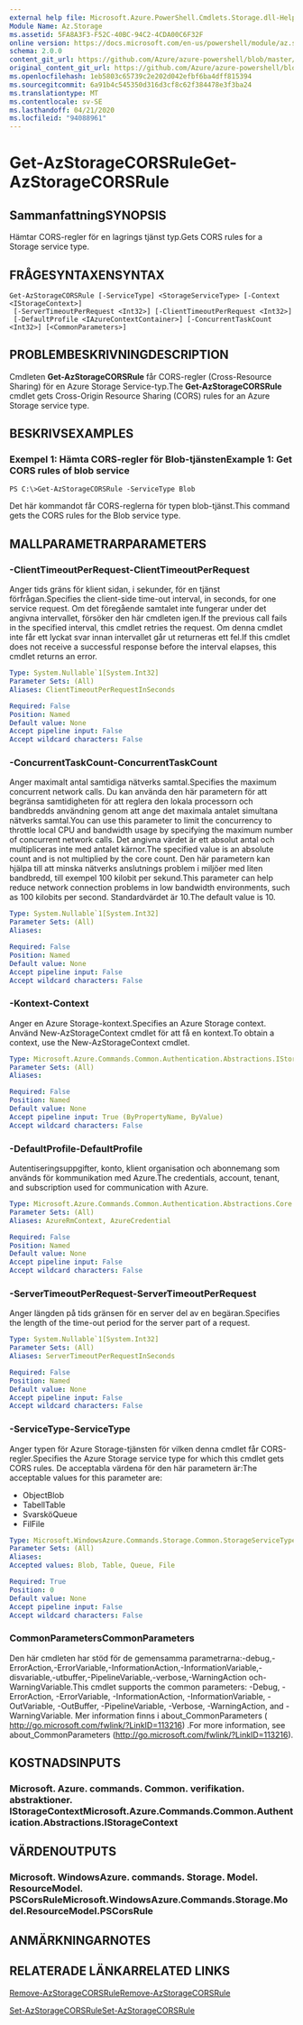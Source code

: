 ```yaml
---
external help file: Microsoft.Azure.PowerShell.Cmdlets.Storage.dll-Help.xml
Module Name: Az.Storage
ms.assetid: 5FA8A3F3-F52C-40BC-94C2-4CDA00C6F32F
online version: https://docs.microsoft.com/en-us/powershell/module/az.storage/get-azstoragecorsrule
schema: 2.0.0
content_git_url: https://github.com/Azure/azure-powershell/blob/master/src/Storage/Storage.Management/help/Get-AzStorageCORSRule.md
original_content_git_url: https://github.com/Azure/azure-powershell/blob/master/src/Storage/Storage.Management/help/Get-AzStorageCORSRule.md
ms.openlocfilehash: 1eb5803c65739c2e202d042efbf6ba4dff815394
ms.sourcegitcommit: 6a91b4c545350d316d3cf8c62f384478e3f3ba24
ms.translationtype: MT
ms.contentlocale: sv-SE
ms.lasthandoff: 04/21/2020
ms.locfileid: "94088961"
---
```

# <span data-ttu-id="5d4f7-101">Get-AzStorageCORSRule</span><span class="sxs-lookup"><span data-stu-id="5d4f7-101">Get-AzStorageCORSRule</span></span>

## <span data-ttu-id="5d4f7-102">Sammanfattning</span><span class="sxs-lookup"><span data-stu-id="5d4f7-102">SYNOPSIS</span></span>
<span data-ttu-id="5d4f7-103">Hämtar CORS-regler för en lagrings tjänst typ.</span><span class="sxs-lookup"><span data-stu-id="5d4f7-103">Gets CORS rules for a Storage service type.</span></span>

## <span data-ttu-id="5d4f7-104">FRÅGESYNTAXEN</span><span class="sxs-lookup"><span data-stu-id="5d4f7-104">SYNTAX</span></span>

```
Get-AzStorageCORSRule [-ServiceType] <StorageServiceType> [-Context <IStorageContext>]
 [-ServerTimeoutPerRequest <Int32>] [-ClientTimeoutPerRequest <Int32>]
 [-DefaultProfile <IAzureContextContainer>] [-ConcurrentTaskCount <Int32>] [<CommonParameters>]
```

## <span data-ttu-id="5d4f7-105">PROBLEMBESKRIVNING</span><span class="sxs-lookup"><span data-stu-id="5d4f7-105">DESCRIPTION</span></span>
<span data-ttu-id="5d4f7-106">Cmdleten **Get-AzStorageCORSRule** får CORS-regler (Cross-Resource Sharing) för en Azure Storage Service-typ.</span><span class="sxs-lookup"><span data-stu-id="5d4f7-106">The **Get-AzStorageCORSRule** cmdlet gets Cross-Origin Resource Sharing (CORS) rules for an Azure Storage service type.</span></span>

## <span data-ttu-id="5d4f7-107">BESKRIVS</span><span class="sxs-lookup"><span data-stu-id="5d4f7-107">EXAMPLES</span></span>

### <span data-ttu-id="5d4f7-108">Exempel 1: Hämta CORS-regler för Blob-tjänsten</span><span class="sxs-lookup"><span data-stu-id="5d4f7-108">Example 1: Get CORS rules of blob service</span></span>
```
PS C:\>Get-AzStorageCORSRule -ServiceType Blob
```

<span data-ttu-id="5d4f7-109">Det här kommandot får CORS-reglerna för typen blob-tjänst.</span><span class="sxs-lookup"><span data-stu-id="5d4f7-109">This command gets the CORS rules for the Blob service type.</span></span>

## <span data-ttu-id="5d4f7-110">MALLPARAMETRAR</span><span class="sxs-lookup"><span data-stu-id="5d4f7-110">PARAMETERS</span></span>

### <span data-ttu-id="5d4f7-111">-ClientTimeoutPerRequest</span><span class="sxs-lookup"><span data-stu-id="5d4f7-111">-ClientTimeoutPerRequest</span></span>
<span data-ttu-id="5d4f7-112">Anger tids gräns för klient sidan, i sekunder, för en tjänst förfrågan.</span><span class="sxs-lookup"><span data-stu-id="5d4f7-112">Specifies the client-side time-out interval, in seconds, for one service request.</span></span>
<span data-ttu-id="5d4f7-113">Om det föregående samtalet inte fungerar under det angivna intervallet, försöker den här cmdleten igen.</span><span class="sxs-lookup"><span data-stu-id="5d4f7-113">If the previous call fails in the specified interval, this cmdlet retries the request.</span></span>
<span data-ttu-id="5d4f7-114">Om denna cmdlet inte får ett lyckat svar innan intervallet går ut returneras ett fel.</span><span class="sxs-lookup"><span data-stu-id="5d4f7-114">If this cmdlet does not receive a successful response before the interval elapses, this cmdlet returns an error.</span></span>

```yaml
Type: System.Nullable`1[System.Int32]
Parameter Sets: (All)
Aliases: ClientTimeoutPerRequestInSeconds

Required: False
Position: Named
Default value: None
Accept pipeline input: False
Accept wildcard characters: False
```

### <span data-ttu-id="5d4f7-115">-ConcurrentTaskCount</span><span class="sxs-lookup"><span data-stu-id="5d4f7-115">-ConcurrentTaskCount</span></span>
<span data-ttu-id="5d4f7-116">Anger maximalt antal samtidiga nätverks samtal.</span><span class="sxs-lookup"><span data-stu-id="5d4f7-116">Specifies the maximum concurrent network calls.</span></span>
<span data-ttu-id="5d4f7-117">Du kan använda den här parametern för att begränsa samtidigheten för att reglera den lokala processorn och bandbredds användning genom att ange det maximala antalet simultana nätverks samtal.</span><span class="sxs-lookup"><span data-stu-id="5d4f7-117">You can use this parameter to limit the concurrency to throttle local CPU and bandwidth usage by specifying the maximum number of concurrent network calls.</span></span>
<span data-ttu-id="5d4f7-118">Det angivna värdet är ett absolut antal och multipliceras inte med antalet kärnor.</span><span class="sxs-lookup"><span data-stu-id="5d4f7-118">The specified value is an absolute count and is not multiplied by the core count.</span></span>
<span data-ttu-id="5d4f7-119">Den här parametern kan hjälpa till att minska nätverks anslutnings problem i miljöer med liten bandbredd, till exempel 100 kilobit per sekund.</span><span class="sxs-lookup"><span data-stu-id="5d4f7-119">This parameter can help reduce network connection problems in low bandwidth environments, such as 100 kilobits per second.</span></span>
<span data-ttu-id="5d4f7-120">Standardvärdet är 10.</span><span class="sxs-lookup"><span data-stu-id="5d4f7-120">The default value is 10.</span></span>

```yaml
Type: System.Nullable`1[System.Int32]
Parameter Sets: (All)
Aliases:

Required: False
Position: Named
Default value: None
Accept pipeline input: False
Accept wildcard characters: False
```

### <span data-ttu-id="5d4f7-121">-Kontext</span><span class="sxs-lookup"><span data-stu-id="5d4f7-121">-Context</span></span>
<span data-ttu-id="5d4f7-122">Anger en Azure Storage-kontext.</span><span class="sxs-lookup"><span data-stu-id="5d4f7-122">Specifies an Azure Storage context.</span></span>
<span data-ttu-id="5d4f7-123">Använd New-AzStorageContext cmdlet för att få en kontext.</span><span class="sxs-lookup"><span data-stu-id="5d4f7-123">To obtain a context, use the New-AzStorageContext cmdlet.</span></span>

```yaml
Type: Microsoft.Azure.Commands.Common.Authentication.Abstractions.IStorageContext
Parameter Sets: (All)
Aliases:

Required: False
Position: Named
Default value: None
Accept pipeline input: True (ByPropertyName, ByValue)
Accept wildcard characters: False
```

### <span data-ttu-id="5d4f7-124">-DefaultProfile</span><span class="sxs-lookup"><span data-stu-id="5d4f7-124">-DefaultProfile</span></span>
<span data-ttu-id="5d4f7-125">Autentiseringsuppgifter, konto, klient organisation och abonnemang som används för kommunikation med Azure.</span><span class="sxs-lookup"><span data-stu-id="5d4f7-125">The credentials, account, tenant, and subscription used for communication with Azure.</span></span>

```yaml
Type: Microsoft.Azure.Commands.Common.Authentication.Abstractions.Core.IAzureContextContainer
Parameter Sets: (All)
Aliases: AzureRmContext, AzureCredential

Required: False
Position: Named
Default value: None
Accept pipeline input: False
Accept wildcard characters: False
```

### <span data-ttu-id="5d4f7-126">-ServerTimeoutPerRequest</span><span class="sxs-lookup"><span data-stu-id="5d4f7-126">-ServerTimeoutPerRequest</span></span>
<span data-ttu-id="5d4f7-127">Anger längden på tids gränsen för en server del av en begäran.</span><span class="sxs-lookup"><span data-stu-id="5d4f7-127">Specifies the length of the time-out period for the server part of a request.</span></span>

```yaml
Type: System.Nullable`1[System.Int32]
Parameter Sets: (All)
Aliases: ServerTimeoutPerRequestInSeconds

Required: False
Position: Named
Default value: None
Accept pipeline input: False
Accept wildcard characters: False
```

### <span data-ttu-id="5d4f7-128">-ServiceType</span><span class="sxs-lookup"><span data-stu-id="5d4f7-128">-ServiceType</span></span>
<span data-ttu-id="5d4f7-129">Anger typen för Azure Storage-tjänsten för vilken denna cmdlet får CORS-regler.</span><span class="sxs-lookup"><span data-stu-id="5d4f7-129">Specifies the Azure Storage service type for which this cmdlet gets CORS rules.</span></span>
<span data-ttu-id="5d4f7-130">De acceptabla värdena för den här parametern är:</span><span class="sxs-lookup"><span data-stu-id="5d4f7-130">The acceptable values for this parameter are:</span></span>
- <span data-ttu-id="5d4f7-131">Object</span><span class="sxs-lookup"><span data-stu-id="5d4f7-131">Blob</span></span> 
- <span data-ttu-id="5d4f7-132">Tabell</span><span class="sxs-lookup"><span data-stu-id="5d4f7-132">Table</span></span> 
- <span data-ttu-id="5d4f7-133">Svarskö</span><span class="sxs-lookup"><span data-stu-id="5d4f7-133">Queue</span></span> 
- <span data-ttu-id="5d4f7-134">Fil</span><span class="sxs-lookup"><span data-stu-id="5d4f7-134">File</span></span>

```yaml
Type: Microsoft.WindowsAzure.Commands.Storage.Common.StorageServiceType
Parameter Sets: (All)
Aliases:
Accepted values: Blob, Table, Queue, File

Required: True
Position: 0
Default value: None
Accept pipeline input: False
Accept wildcard characters: False
```

### <span data-ttu-id="5d4f7-135">CommonParameters</span><span class="sxs-lookup"><span data-stu-id="5d4f7-135">CommonParameters</span></span>
<span data-ttu-id="5d4f7-136">Den här cmdleten har stöd för de gemensamma parametrarna:-debug,-ErrorAction,-ErrorVariable,-InformationAction,-InformationVariable,-disvariable,-utbuffer,-PipelineVariable,-verbose,-WarningAction och-WarningVariable.</span><span class="sxs-lookup"><span data-stu-id="5d4f7-136">This cmdlet supports the common parameters: -Debug, -ErrorAction, -ErrorVariable, -InformationAction, -InformationVariable, -OutVariable, -OutBuffer, -PipelineVariable, -Verbose, -WarningAction, and -WarningVariable.</span></span> <span data-ttu-id="5d4f7-137">Mer information finns i about_CommonParameters ( http://go.microsoft.com/fwlink/?LinkID=113216) .</span><span class="sxs-lookup"><span data-stu-id="5d4f7-137">For more information, see about_CommonParameters (http://go.microsoft.com/fwlink/?LinkID=113216).</span></span>

## <span data-ttu-id="5d4f7-138">KOSTNADS</span><span class="sxs-lookup"><span data-stu-id="5d4f7-138">INPUTS</span></span>

### <span data-ttu-id="5d4f7-139">Microsoft. Azure. commands. Common. verifikation. abstraktioner. IStorageContext</span><span class="sxs-lookup"><span data-stu-id="5d4f7-139">Microsoft.Azure.Commands.Common.Authentication.Abstractions.IStorageContext</span></span>

## <span data-ttu-id="5d4f7-140">VÄRDEN</span><span class="sxs-lookup"><span data-stu-id="5d4f7-140">OUTPUTS</span></span>

### <span data-ttu-id="5d4f7-141">Microsoft. WindowsAzure. commands. Storage. Model. ResourceModel. PSCorsRule</span><span class="sxs-lookup"><span data-stu-id="5d4f7-141">Microsoft.WindowsAzure.Commands.Storage.Model.ResourceModel.PSCorsRule</span></span>

## <span data-ttu-id="5d4f7-142">ANMÄRKNINGAR</span><span class="sxs-lookup"><span data-stu-id="5d4f7-142">NOTES</span></span>

## <span data-ttu-id="5d4f7-143">RELATERADE LÄNKAR</span><span class="sxs-lookup"><span data-stu-id="5d4f7-143">RELATED LINKS</span></span>

[<span data-ttu-id="5d4f7-144">Remove-AzStorageCORSRule</span><span class="sxs-lookup"><span data-stu-id="5d4f7-144">Remove-AzStorageCORSRule</span></span>](./Remove-AzStorageCORSRule.md)

[<span data-ttu-id="5d4f7-145">Set-AzStorageCORSRule</span><span class="sxs-lookup"><span data-stu-id="5d4f7-145">Set-AzStorageCORSRule</span></span>](./Set-AzStorageCORSRule.md)



